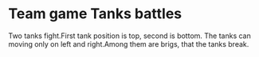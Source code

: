 # Team game Tanks battles


Two tanks fight.First tank position is top, second is bottom. The tanks can moving only on left and right.Among them are brigs, that the tanks break.
